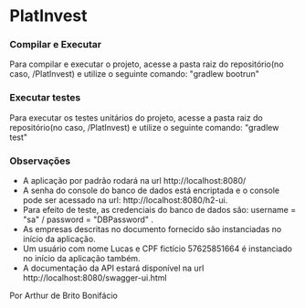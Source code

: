 # PlatInvest



### Compilar e Executar

Para compilar e executar o projeto, acesse a pasta raiz do repositório(no caso, /PlatInvest) e utilize o seguinte comando: "gradlew bootrun"

### Executar testes

Para executar os testes unitários do projeto, acesse a pasta raiz do repositório(no caso, /PlatInvest) e utilize o seguinte comando: "gradlew test"

### Observações

- A aplicação por padrão rodará na url http://localhost:8080/
- A senha do console do banco de dados está encriptada e o console pode ser acessado na url: http://localhost:8080/h2-ui.
- Para efeito de teste, as credenciais do banco de dados são: username = "sa" / password = "DBPassword" .
- As empresas descritas no documento fornecido são instanciadas no início da aplicação.
- Um usuário com nome Lucas e CPF fictício 57625851664 é instanciado no início da aplicação também.
- A documentação da API estará disponível na url http://localhost:8080/swagger-ui.html

Por Arthur de Brito Bonifácio

